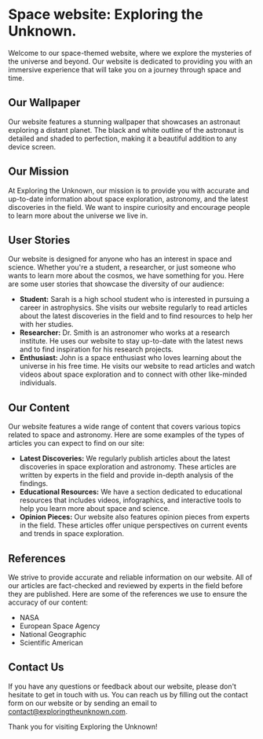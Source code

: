 <!--
Write me content for website with wallpaper which alt text is:

"A black and white outline of an astronaut exploring a distant planet, with intricate details and shading."

The name/title of the page should not be 1:1 copy of the alt text but rather a real content of the website which is using this wallpaper.

- Use markdown format 
- Start with the heading
- The content should look like a real website 
- Include real sections like references, contact, user stories, etc. use things relevant to the page purpose.
- Feel free to use structure like headings, bullets, numbering, blockquotes, paragraphs, horizontal lines, etc.
- You can use formatting like bold or _italic_
- You can include UTF-8 emojis
- Links should be only #hash anchors (and you can refer to the document itself)
- Do not include images
-->

<!--font:Montserrat-->

# Space website: Exploring the Unknown.

Welcome to our space-themed website, where we explore the mysteries of the universe and beyond. Our website is dedicated to providing you with an immersive experience that will take you on a journey through space and time.

## Our Wallpaper

Our website features a stunning wallpaper that showcases an astronaut exploring a distant planet. The black and white outline of the astronaut is detailed and shaded to perfection, making it a beautiful addition to any device screen.

## Our Mission

At Exploring the Unknown, our mission is to provide you with accurate and up-to-date information about space exploration, astronomy, and the latest discoveries in the field. We want to inspire curiosity and encourage people to learn more about the universe we live in.

## User Stories

Our website is designed for anyone who has an interest in space and science. Whether you're a student, a researcher, or just someone who wants to learn more about the cosmos, we have something for you. Here are some user stories that showcase the diversity of our audience:

- **Student:** Sarah is a high school student who is interested in pursuing a career in astrophysics. She visits our website regularly to read articles about the latest discoveries in the field and to find resources to help her with her studies.
- **Researcher:** Dr. Smith is an astronomer who works at a research institute. He uses our website to stay up-to-date with the latest news and to find inspiration for his research projects.
- **Enthusiast:** John is a space enthusiast who loves learning about the universe in his free time. He visits our website to read articles and watch videos about space exploration and to connect with other like-minded individuals.

## Our Content

Our website features a wide range of content that covers various topics related to space and astronomy. Here are some examples of the types of articles you can expect to find on our site:

- **Latest Discoveries:** We regularly publish articles about the latest discoveries in space exploration and astronomy. These articles are written by experts in the field and provide in-depth analysis of the findings.
- **Educational Resources:** We have a section dedicated to educational resources that includes videos, infographics, and interactive tools to help you learn more about space and science.
- **Opinion Pieces:** Our website also features opinion pieces from experts in the field. These articles offer unique perspectives on current events and trends in space exploration.

## References

We strive to provide accurate and reliable information on our website. All of our articles are fact-checked and reviewed by experts in the field before they are published. Here are some of the references we use to ensure the accuracy of our content:

- NASA
- European Space Agency
- National Geographic
- Scientific American

## Contact Us

If you have any questions or feedback about our website, please don't hesitate to get in touch with us. You can reach us by filling out the contact form on our website or by sending an email to [contact@exploringtheunknown.com](mailto:contact@exploringtheunknown.com).

Thank you for visiting Exploring the Unknown!
